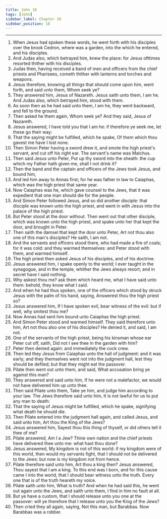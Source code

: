 ```yaml
---
title: John 18
tags: [John]
sidebar_label: Chapter 18
sidebar_position: 18
---
```


---
1. When Jesus had spoken these words, he went forth with his disciples over the brook Cedron, where was a garden, into the which he entered, and his disciples.
2. And Judas also, which betrayed him, knew the place: for Jesus ofttimes resorted thither with his disciples.
3. Judas then, having received a band of men and officers from the chief priests and Pharisees, cometh thither with lanterns and torches and weapons.
4. Jesus therefore, knowing all things that should come upon him, went forth, and said unto them, Whom seek ye?
5. They answered him, Jesus of Nazareth. Jesus saith unto them, I am he. And Judas also, which betrayed him, stood with them.
6. As soon then as he had said unto them, I am he, they went backward, and fell to the ground.
7. Then asked he them again, Whom seek ye? And they said, Jesus of Nazareth.
8. Jesus answered, I have told you that I am he: if therefore ye seek me, let these go their way:
9. That the saying might be fulfilled, which he spake, Of them which thou gavest me have I lost none.
10. Then Simon Peter having a sword drew it, and smote the high priest's servant, and cut off his right ear. The servant's name was Malchus.
11. Then said Jesus unto Peter, Put up thy sword into the sheath: the cup which my Father hath given me, shall I not drink it?
12. Then the band and the captain and officers of the Jews took Jesus, and bound him,
13. And led him away to Annas first; for he was father in law to Caiaphas, which was the high priest that same year.
14. Now Caiaphas was he, which gave counsel to the Jews, that it was expedient that one man should die for the people.
15. And Simon Peter followed Jesus, and so did another disciple: that disciple was known unto the high priest, and went in with Jesus into the palace of the high priest.
16. But Peter stood at the door without. Then went out that other disciple, which was known unto the high priest, and spake unto her that kept the door, and brought in Peter.
17. Then saith the damsel that kept the door unto Peter, Art not thou also one of this man's disciples? He saith, I am not.
18. And the servants and officers stood there, who had made a fire of coals; for it was cold: and they warmed themselves: and Peter stood with them, and warmed himself.
19. The high priest then asked Jesus of his disciples, and of his doctrine.
20. Jesus answered him, I spake openly to the world; I ever taught in the synagogue, and in the temple, whither the Jews always resort; and in secret have I said nothing.
21. Why askest thou me? ask them which heard me, what I have said unto them: behold, they know what I said.
22. And when he had thus spoken, one of the officers which stood by struck Jesus with the palm of his hand, saying, Answerest thou the high priest so?
23. Jesus answered him, If I have spoken evil, bear witness of the evil: but if well, why smitest thou me?
24. Now Annas had sent him bound unto Caiaphas the high priest.
25. And Simon Peter stood and warmed himself. They said therefore unto him, Art not thou also one of his disciples? He denied it, and said, I am not.
26. One of the servants of the high priest, being his kinsman whose ear Peter cut off, saith, Did not I see thee in the garden with him?
27. Peter then denied again: and immediately the cock crew.
28. Then led they Jesus from Caiaphas unto the hall of judgment: and it was early; and they themselves went not into the judgment hall, lest they should be defiled; but that they might eat the passover.
29. Pilate then went out unto them, and said, What accusation bring ye against this man?
30. They answered and said unto him, If he were not a malefactor, we would not have delivered him up unto thee.
31. Then said Pilate unto them, Take ye him, and judge him according to your law. The Jews therefore said unto him, It is not lawful for us to put any man to death:
32. That the saying of Jesus might be fulfilled, which he spake, signifying what death he should die.
33. Then Pilate entered into the judgment hall again, and called Jesus, and said unto him, Art thou the King of the Jews?
34. Jesus answered him, Sayest thou this thing of thyself, or did others tell it thee of me?
35. Pilate answered, Am I a Jew? Thine own nation and the chief priests have delivered thee unto me: what hast thou done?
36. Jesus answered, My kingdom is not of this world: if my kingdom were of this world, then would my servants fight, that I should not be delivered to the Jews: but now is my kingdom not from hence.
37. Pilate therefore said unto him, Art thou a king then? Jesus answered, Thou sayest that I am a king. To this end was I born, and for this cause came I into the world, that I should bear witness unto the truth. Every one that is of the truth heareth my voice.
38. Pilate saith unto him, What is truth? And when he had said this, he went out again unto the Jews, and saith unto them, I find in him no fault at all.
39. But ye have a custom, that I should release unto you one at the passover: will ye therefore that I release unto you the King of the Jews?
40. Then cried they all again, saying, Not this man, but Barabbas. Now Barabbas was a robber.